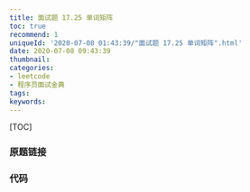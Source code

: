 ```yaml
---
title: 面试题 17.25 单词矩阵
toc: true
recommend: 1
uniqueId: '2020-07-08 01:43:39/"面试题 17.25 单词矩阵".html'
date: 2020-07-08 09:43:39
thumbnail:
categories:
- leetcode
- 程序员面试金典
tags:
keywords:
---
```


[TOC]

<!--more-->

### 原题链接



### 代码

```python

```

